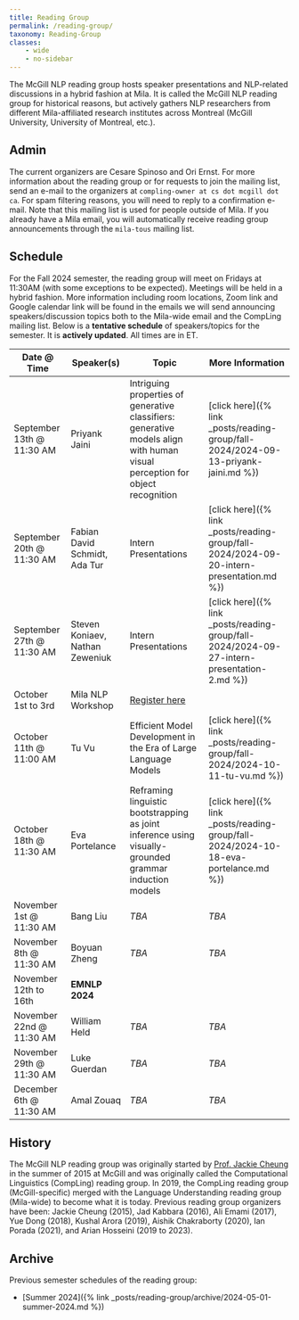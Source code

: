 ```yaml
---
title: Reading Group
permalink: /reading-group/
taxonomy: Reading-Group
classes:
    - wide
    - no-sidebar
---
```


The McGill NLP reading group hosts speaker presentations and NLP-related discussions in a hybrid fashion at Mila. It is called the McGill NLP reading group for historical reasons, but actively gathers NLP researchers from different Mila-affiliated research institutes across Montreal (McGill University, University of Montreal, etc.).

## Admin

The current organizers are Cesare Spinoso and Ori Ernst. For more information about the reading group or for requests to join the mailing list, send an e-mail to the organizers at `compling-owner at cs dot mcgill dot ca`. For spam filtering reasons, you will need to reply to a confirmation e-mail. Note that this mailing list is used for people outside of Mila. If you already have a Mila email, you will automatically receive reading group announcements through the `mila-tous` mailing list.

## Schedule

For the Fall 2024 semester, the reading group will meet on Fridays at 11:30AM (with some exceptions to be expected). Meetings will be held in a hybrid fashion. More information including room locations, Zoom link and Google calendar link will be found in the emails we will send announcing speakers/discussion topics both to the Mila-wide email and the CompLing mailing list. Below is a **tentative schedule** of speakers/topics for the semester. It is **actively updated**. All times are in ET.

| **Date @ Time** | **Speaker(s)** | **Topic** | **More Information** |
|---|---|---|---|
| September 13th @ 11:30 AM | Priyank Jaini | Intriguing properties of generative classifiers: generative models align with human visual perception for object recognition | [click here]({% link _posts/reading-group/fall-2024/2024-09-13-priyank-jaini.md %}) |
| September 20th @ 11:30 AM | Fabian David Schmidt, Ada Tur | Intern Presentations | [click here]({% link _posts/reading-group/fall-2024/2024-09-20-intern-presentation.md %}) |
| September 27th @ 11:30 AM | Steven Koniaev, Nathan Zeweniuk | Intern Presentations | [click here]({% link _posts/reading-group/fall-2024/2024-09-27-intern-presentation-2.md %}) |
| October 1st to 3rd | Mila NLP Workshop | [Register here](https://mila.quebec/en/event/workshop-nlp-in-the-era-of-generative-ai-cognitive-sciences-and-societal-transformation) | | |
| October 11th @ 11:00 AM | Tu Vu | Efficient Model Development in the Era of Large Language Models | [click here]({% link _posts/reading-group/fall-2024/2024-10-11-tu-vu.md %}) |
| October 18th @ 11:30 AM | Eva Portelance | Reframing linguistic bootstrapping as joint inference using visually-grounded grammar induction models | [click here]({% link _posts/reading-group/fall-2024/2024-10-18-eva-portelance.md %}) |
| November 1st @ 11:30 AM | Bang Liu | *TBA* | *TBA* |
| November 8th @ 11:30 AM | Boyuan Zheng | *TBA* | *TBA* |
| November 12th to 16th | **EMNLP 2024** | | |
| November 22nd @ 11:30 AM | William Held | *TBA* | *TBA* |
| November 29th @ 11:30 AM | Luke Guerdan | *TBA* | *TBA* |
| December 6th @ 11:30 AM | Amal Zouaq | *TBA* | *TBA* |

## History

The McGill NLP reading group was originally started by [Prof. Jackie Cheung](https://www.cs.mcgill.ca/~jcheung/) in the summer of 2015 at McGill and was originally called the Computational Linguistics (CompLing) reading group. In 2019, the CompLing reading group (McGill-specific) merged with the Language Understanding reading group (Mila-wide) to become what it is today. Previous reading group organizers have been: Jackie Cheung (2015), Jad Kabbara (2016), Ali Emami (2017), Yue Dong (2018), Kushal Arora (2019), Aishik Chakraborty (2020), Ian Porada (2021), and Arian Hosseini (2019 to 2023).

## Archive

Previous semester schedules of the reading group:
- [Summer 2024]({% link _posts/reading-group/archive/2024-05-01-summer-2024.md %})
